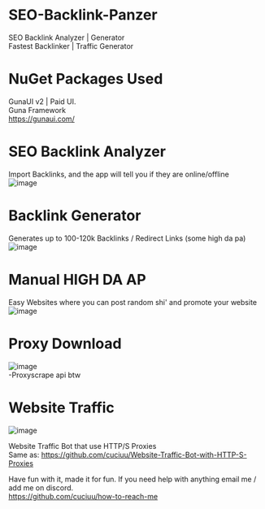 # SEO-Backlink-Panzer
SEO Backlink Analyzer | Generator  <br />
Fastest Backlinker | Traffic Generator  <br />

# NuGet Packages Used

GunaUI v2 | Paid UI.  <br />
Guna Framework  <br />
https://gunaui.com/  <br />

# SEO Backlink Analyzer
Import Backlinks, and the app will tell you if they are online/offline  <br />
![image](https://user-images.githubusercontent.com/63902322/140681698-1105e304-6656-4747-95c4-1284a6f9ce80.png)  <br />

# Backlink Generator 
Generates up to 100-120k Backlinks / Redirect Links (some high da pa)  <br />
![image](https://user-images.githubusercontent.com/63902322/140681705-0d001576-0155-40f8-a1e3-247dc2248017.png)  <br />

# Manual HIGH DA AP
Easy Websites where you can post random shi' and promote your website  <br />
![image](https://user-images.githubusercontent.com/63902322/140681714-0d06f561-e994-44f6-96cd-0f00f4b8b2a6.png)  <br />

# Proxy Download
![image](https://user-images.githubusercontent.com/63902322/140681728-c122ae88-59fb-4fae-8476-3dab816bc96f.png)  <br />
-Proxyscrape api btw  <br />

# Website Traffic
![image](https://user-images.githubusercontent.com/63902322/140681785-5350165f-1306-4667-b026-6a6d97a1d862.png)  <br />

Website Traffic Bot that use HTTP/S Proxies  <br />
Same as: https://github.com/cuciuu/Website-Traffic-Bot-with-HTTP-S-Proxies  <br />

Have fun with it, made it for fun. If you need help with anything email me / add me on discord.  <br />
https://github.com/cuciuu/how-to-reach-me  <br />
